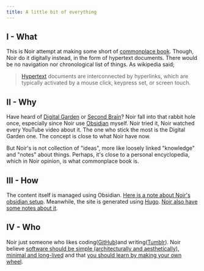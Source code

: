 ```yaml
---
title: A little bit of everything
---
```


## I - What

This is Noir attempt at making some short of [commonplace book](https://en.m.wikipedia.org/wiki/Commonplace_book). Though, Noir do it digitally instead, in the form of hypertext documents. There would be no navigation nor chronological list of things. As wikipedia said;

> [Hypertext](https://en.m.wikipedia.org/wiki/Hypertext) documents are interconnected by hyperlinks, which are typically activated by a mouse click, keypress set, or screen touch.

## II - Why

Have heard of [Digital Garden](https://maggieappleton.com/garden-history/) or [Second Brain](https://www.amazon.com/Building-Second-Brain-Organize-Potential/dp/1982167386)? Noir fall into that rabbit hole once, especially since Noir use [Obsidian](https://obsidian.md) myself. Noir tried it, Noir watched every YouTube video about it. The one who stick the most is the Digital Garden one. The concept is close to what Noir have now.

But Noir's is not collection of "ideas", more like loosely linked "knowledge" and "notes" about things. Perhaps, it's close to a personal encyclopedia, which in Noir opinion, is what commonplace book is.

## III - How

The content itself is managed using Obsidian. [Here is a note about Noir's obsidian setup](/20250211-02). Meanwhile, the site is generated using [Hugo](https://gohugo.io/). [Noir also have some notes about it](/20250211-03).

## IV - Who

Noir just someone who likes coding([GitHub](https://github.com/noirelle))and writing([Tumblr](https://nouralie.tumblr.com)). Noir believe [software should be simple (architecturally and aesthetically), minimal and long-lived](#) and that [you should learn by making your own wheel](#).
